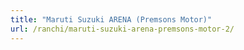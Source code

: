 ```yaml
---
title: "Maruti Suzuki ARENA (Premsons Motor)"
url: /ranchi/maruti-suzuki-arena-premsons-motor-2/
---
```

